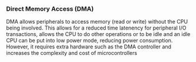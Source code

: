 ### **Direct Memory Access (DMA)**
DMA allows peripherals to access memory (read or write) without the CPU being involved. This allows for a reduced time latenency for peripheral I/O transactions, allows the CPU to do other operations or to be idle and an idle CPU can be put into low power mode, reducing power consumption. 
However, it requires extra hardware such as the DMA controller and increases the complexity and cost of microcontrollers
